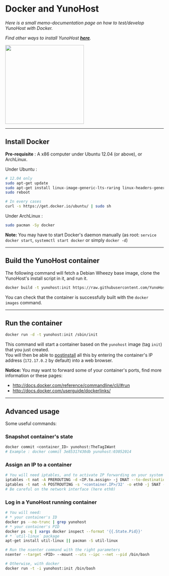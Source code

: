 # Docker and YunoHost

*Here is a small memo-documentation page on how to test/develop YunoHost with Docker.*

*Find other ways to install YunoHost **[here](/install)**.*

<img src="https://yunohost.org/images/docker.png" width=250>

---

## Install Docker

**Pre-requisite** : A x86 computer under Ubuntu 12.04 (or above), or ArchLinux.

Under Ubuntu :
```bash
# 12.04 only
sudo apt-get update
sudo apt-get install linux-image-generic-lts-raring linux-headers-generic-lts-raring
sudo reboot

# In every cases
curl -s https://get.docker.io/ubuntu/ | sudo sh
```

Under ArchLinux :
```bash
sudo pacman -Sy docker
```

**Note:** You may have to start Docker's daemon manually (as root: `service docker start`, `systemctl start docker` or simply `docker -d`)

---

## Build the YunoHost container

The following command will fetch a Debian Wheezy base image, clone the YunoHost's install script in it, and run it.
```bash
docker build -t yunohost:init https://raw.githubusercontent.com/YunoHost/Kremlin/master/docker/Dockerfile
```

You can check that the container is successfully built with the `docker images` command.

---

## Run the container

```bash
docker run -d -t yunohost:init /sbin/init
```

This command will start a container based on the `yunohost` image (tag `init`) that you just created.    
You will then be able to [postinstall](/postinstall) all this by entering the container's IP address (`172.17.0.2` by default) into a web browser.

**Notice:** You may want to forward some of your container's ports, find more information or these pages:

* http://docs.docker.com/reference/commandline/cli/#run
* http://docs.docker.com/userguide/dockerlinks/


---

## Advanced usage

Some useful commands:

### Snapshot container's state

```bash
docker commit <container_ID> yunohost:TheTagIWant
# Example : docker commit 3e85317430db yunohost:03052014
```

### Assign an IP to a container

```bash
# You will need iptables, and to activate IP forwarding on your system
iptables -t nat -A PREROUTING -d <IP.to.assign> -j DNAT --to-destination <container.IP>
iptables -t nat -A POSTROUTING -s '<container.IP>/32' -o eth0 -j SNAT --to-source <IP.to.assign>
# Be careful on the network interface (here eth0)
```

### Log in a YunoHost running container

```bash
# You will need:
# * your container's ID
docker ps --no-trunc | grep yunohost
# * your container's PID
docker ps -q | xargs docker inspect --format '{{.State.Pid}}'
# * `util-linux` package
apt-get install util-linux || pacman -S util-linux

# Run the nsenter command with the right parameters
nsenter --target <PID> --mount --uts --ipc --net --pid /bin/bash

# Otherwise, with docker
docker run -t -i yunohost:init /bin/bash
```
